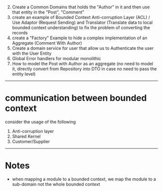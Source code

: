 2. Create a Common Domains that holds the "Author" in it and then use that entity in the "Post", "Comment"
3. create an example of Bounded Context Anti-corruption Layer (ACL) / Use Adaptor (Request Sending) and Translator (Translate data to local bounded context understanding) to fix the problem of converting the records
4. create a "Factory" Example to hide a complex implementation of an Aggregate (Comment With Author)
5. Create a domain service for user that allow us to Authenticate the user with the User Entity
6. Global Error handlers for modular monolithic
7. How to model the Post with Author as an aggregate (no need to model it, directly convert from Repository into DTO in case no need to pass the entity level)

---

# communication between bounded context

consider the usage of the following

1. Anti-corruption layer
2. Shared Kernel
3. Customer/Supplier

---

# Notes

- when mapping a module to a bounded context, we map the module to a sub-domain not the whole bounded context
